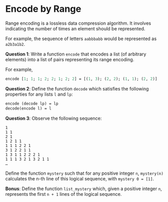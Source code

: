 # Encode by Range

Range encoding is a lossless data compression algorithm. It involves indicating the number of times an element should be represented.

For example, the sequence of letters `aabbbabb` would be represented as `a2b3a1b2`.

**Question 1**:
Write a function `encode` that encodes a list (of arbitrary elements) into a list of pairs representing its range encoding.

For example,
```ocaml
encode [1; 1; 1; 2; 2; 1; 2; 2] = [(1, 3); (2, 2); (1, 1); (2, 2)]
```

**Question 2**:
Define the function `decode` which satisfies the following properties for any lists `l` and `lp`:
```ocaml
encode (decode lp) = lp
decode(encode l) = l
```

**Question 3**:
Observe the following sequence:
```
1
1 1
2 1
1 2 1 1
1 1 1 2 2 1
3 1 2 2 1 1
1 3 1 1 2 2 2 1
1 1 1 3 2 1 3 2 1 1
…
```

Define the function `mystery` such that for any positive integer `n`, `mystery(n)` calculates the n-th line of this logical sequence, with `mystery 0 = [1]`.

**Bonus**:
Define the function `list_mystery` which, given a positive integer `n`, represents the first `n + 1` lines of the logical sequence.
